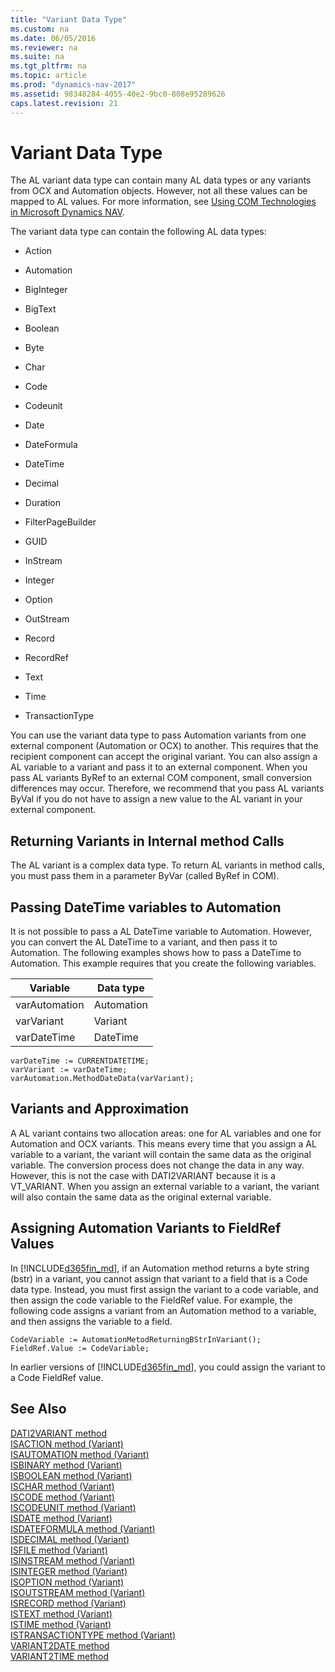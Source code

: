 ```yaml
---
title: "Variant Data Type"
ms.custom: na
ms.date: 06/05/2016
ms.reviewer: na
ms.suite: na
ms.tgt_pltfrm: na
ms.topic: article
ms.prod: "dynamics-nav-2017"
ms.assetid: 98348284-4055-40e2-9bc0-808e95289626
caps.latest.revision: 21
---
```

# Variant Data Type
The AL variant data type can contain many AL data types or any variants from OCX and Automation objects. However, not all these values can be mapped to AL values. For more information, see [Using COM Technologies in Microsoft Dynamics NAV](Using-COM-Technologies-in-Microsoft-Dynamics-NAV.md).  
  
 The variant data type can contain the following AL data types:  
  
-   Action  
  
-   Automation  
  
-   BigInteger  
  
-   BigText  
  
-   Boolean  
  
-   Byte  
  
-   Char  
  
-   Code  
  
-   Codeunit  
  
-   Date  
  
-   DateFormula  
  
-   DateTime  
  
-   Decimal  
  
-   Duration  
  
-   FilterPageBuilder  
  
-   GUID  
  
-   InStream  
  
-   Integer  
  
-   Option  
  
-   OutStream  
  
-   Record  
  
-   RecordRef  
  
-   Text  
  
-   Time  
  
-   TransactionType  
  
 You can use the variant data type to pass Automation variants from one external component \(Automation or OCX\) to another. This requires that the recipient component can accept the original variant. You can also assign a AL variable to a variant and pass it to an external component. When you pass AL variants ByRef to an external COM component, small conversion differences may occur. Therefore, we recommend that you pass AL variants ByVal if you do not have to assign a new value to the AL variant in your external component.  
  
## Returning Variants in Internal method Calls  
 The AL variant is a complex data type. To return AL variants in method calls, you must pass them in a parameter ByVar \(called ByRef in COM\).  
  
## Passing DateTime variables to Automation  
 It is not possible to pass a AL DateTime variable to Automation. However, you can convert the AL DateTime to a variant, and then pass it to Automation. The following examples shows how to pass a DateTime to Automation. This example requires that you create the following variables.  
  
|Variable|Data type|  
|--------------|---------------|  
|varAutomation|Automation|  
|varVariant|Variant|  
|varDateTime|DateTime|  
  
```  
varDateTime := CURRENTDATETIME;  
varVariant := varDateTime;  
varAutomation.MethodDateData(varVariant);  
```  
  
## Variants and Approximation  
 A AL variant contains two allocation areas: one for AL variables and one for Automation and OCX variants. This means every time that you assign a AL variable to a variant, the variant will contain the same data as the original variable. The conversion process does not change the data in any way. However, this is not the case with DATI2VARIANT because it is a VT\_VARIANT. When you assign an external variable to a variant, the variant will also contain the same data as the original external variable.  
  
## Assigning Automation Variants to FieldRef Values  
 In [!INCLUDE[d365fin_md](../includes/d365fin_md.md)], if an Automation method returns a byte string \(bstr\) in a variant, you cannot assign that variant to a field that is a Code data type. Instead, you must first assign the variant to a code variable, and then assign the code variable to the FieldRef value. For example, the following code assigns a variant from an Automation method to a variable, and then assigns the variable to a field.  
  
```  
CodeVariable := AutomationMetodReturningBStrInVariant();  
FieldRef.Value := CodeVariable;  
```  
  
 In earlier versions of [!INCLUDE[d365fin_md](../includes/d365fin_md.md)], you could assign the variant to a Code FieldRef value.  
  
## See Also  
 [DATI2VARIANT method](../methods/devenv-DATI2VARIANT-method.md)   
 [ISACTION method \(Variant\)](../methods/devenv-ISACTION-method-Variant.md)   
 [ISAUTOMATION method \(Variant\)](../methods/devenv-ISAUTOMATION-method-Variant.md)   
 [ISBINARY method \(Variant\)](../methods/devenv-ISBINARY-method-Variant.md)   
 [ISBOOLEAN method \(Variant\)](../methods/devenv-ISBOOLEAN-method-Variant.md)   
 [ISCHAR method \(Variant\)](../methods/devenv-ISCHAR-method-Variant.md)   
 [ISCODE method \(Variant\)](../methods/devenv-ISCODE-method-Variant.md)   
 [ISCODEUNIT method \(Variant\)](../methods/devenv-ISCODEUNIT-method-Variant.md)   
 [ISDATE method \(Variant\)](../methods/devenv-ISDATE-method-Variant.md)   
 [ISDATEFORMULA method \(Variant\)](../methods/devenv-ISDATEFORMULA-method-Variant.md)   
 [ISDECIMAL method \(Variant\)](../methods/devenv-ISDECIMAL-method-Variant.md)   
 [ISFILE method \(Variant\)](../methods/devenv-ISFILE-method-Variant.md)   
 [ISINSTREAM method \(Variant\)](../methods/devenv-ISINSTREAM-method-Variant.md)   
 [ISINTEGER method \(Variant\)](../methods/devenv-ISINTEGER-method-Variant.md)   
 [ISOPTION method \(Variant\)](../methods/devenv-ISOPTION-method-Variant.md)   
 [ISOUTSTREAM method \(Variant\)](../methods/devenv-ISOUTSTREAM-method-Variant.md)   
 [ISRECORD method \(Variant\)](../methods/devenv-ISRECORD-method-Variant.md)   
 [ISTEXT method \(Variant\)](../methods/devenv-ISTEXT-method-Variant.md)   
 [ISTIME method \(Variant\)](../methods/devenv-ISTIME-method-Variant.md)   
 [ISTRANSACTIONTYPE method \(Variant\)](../methods/devenv-ISTRANSACTIONTYPE-method-Variant.md)   
 [VARIANT2DATE method](../methods/devenv-VARIANT2DATE-method.md)   
 [VARIANT2TIME method](../methods/devenv-VARIANT2TIME-method.md)